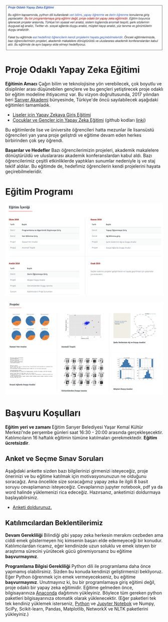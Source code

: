 ![](2018/images/duyuru.png)

# Proje Odaklı Yapay Zeka Eğitimi

__Eğitimin Amacı__ Çağın bilim ve teknolojisine yön verebilecek, çok boyutlu ve disiplinler arası düşünebilen gençlere ve bu gençleri yetiştirecek proje odaklı bir eğitim modeline ihtiyacımız var. 
Bu vizyon doğrultusunda,	2017 yılından beri [Sarıyer Akademi](http://sariyerakademi.com) bünyesinde, Türkiye'de öncü sayılabilecek aşağıdaki eğitimleri tamamladık.
 - [Liseler için Yapay Zekaya Giriş Eğitimi](https://uzay00.github.io/kahve/giris.html)
 - [Çocuklar ve Gençler için Yapay Zeka Eğitimi](https://uzay00.github.io/kahve/orta.html) (github kodları [linki](https://github.com/uzay00/KaVe/tree/master/2017))
 
Bu eğitimlerde lise ve üniversite öğrencileri hatta mezunlar ile lisansüstü öğrencileri yan yana proje geliştrdi ve eğitime devam eden herkes birbirinden çok şey öğrendi. 

__Başarılar ve Hedefler__
Bazı öğrencilerimizin projeleri, akademik makalelere dönüştürüldü ve uluslararası akademik konferanslardan kabul aldı. Bazı öğrencilerimiz çeşitli etkinliklerde yaptıkları sunumlar nedeniyle iş ve staj teklif aldılar. Bu eğitimde de, hedefimiz öğrencilerin kendi projelerini hayata geçirebilmeleridir.
 

# Eğitim Programı							
![](2018/images/3.png)
 <BR><BR>
![](2018/images/4.png)	


# Başvuru Koşulları
__Eğitim yeri ve zamanı__ Eğitim Sarıyer Belediyesi Yaşar Kemal Kültür Merkezi’nde perşembe günleri saat 16:30 - 20:00 arasında gerçekleşecektir. Katılımcıların 16 haftalık eğitimin tümüne katılmaları gerekmektedir. __Eğitim ücretsizdir__.

## Anket ve Seçme Sınav Soruları
Aşağıdaki ankette sizden bazı bilgilerinizi girmenizi isteyeceğiz, proje önerinizi ve bu eğitime katılmak için motivasyonunuzun ne olduğunu soracağız. Ama öncelikle size soracağımız yapay zeka ile ilgili 8 basit soruyu cevaplamanızı isteyeceğiz. Cevaplarınızı jupyter notebook, pdf ya da word halinde yüklemenizi rica edeceğiz. Hazırsanız, anketimizi doldurmaya başlayablirsiniz.
 - [Anketi doldurunuz.](https://goo.gl/forms/fCGBE7YtxE2cmFcu2)	
							
										
## Katılımcılardan Beklentilerimiz
__Devam Gerekliliği__ Bilindiği gibi yapay zeka herkesin merakını cezbeden ama ciddi emek göstermeyen hiç kimsenin başarı elde edemeyeceği bir konudur.  Katılımcılardan ricamız, eğer kendinizde uzun soluklu ve emek isteyen bir araştırma sürecini yürütecek gücü göremiyorsanız bu eğitime __başvurmayınız__.

__Programlama Bilgisi Gerekliliği__  Python dili ile programlama daha önce yapmamış olabilirsiniz. Sizden bu konuda kendinizi geliştirmenizi bekliyoruz. Eğer Python öğrenmek için emek vermeyecekseniz, 
bu eğitime __başvurmayınız__. Unutmayınız ki, bu bir programlamaya giriş eğitimi değil, proje odaklı bir yapay zeka eğitimidir. Eğitime gelmeden önce, bilgisayarınıza  [Anaconda](https://www.anaconda.com/distribution/) dağıtımını yükleyiniz. Böylece tüm gereken python paketleri bilgisayarınıza otomatik olarak yüklenecektir. (Eğer paketleri tek tek kendiniz yüklemek isterseniz, [Python](https://www.python.org/downloads/windows/) ve [Jupyter Notebok](http://jupyter.readthedocs.io/en/latest/install.html#alternative-for-experienced-python-users-installing-jupyter-with-pip) 
ve Numpy, SciPy, Scikit-learn, Pandas, Matplotlib, NetworkX ve NLTK paketlerini yükleyiniz.)


